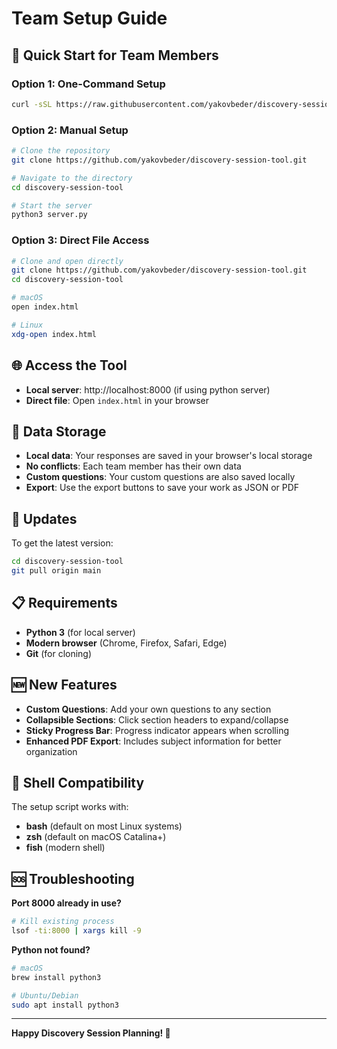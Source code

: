 # Team Setup Guide

## 🚀 Quick Start for Team Members

### Option 1: One-Command Setup

```bash
curl -sSL https://raw.githubusercontent.com/yakovbeder/discovery-session-tool/main/setup-team.sh | bash
```

### Option 2: Manual Setup

```bash
# Clone the repository
git clone https://github.com/yakovbeder/discovery-session-tool.git

# Navigate to the directory
cd discovery-session-tool

# Start the server
python3 server.py
```

### Option 3: Direct File Access
```bash
# Clone and open directly
git clone https://github.com/yakovbeder/discovery-session-tool.git
cd discovery-session-tool

# macOS
open index.html

# Linux
xdg-open index.html
```

## 🌐 Access the Tool

- **Local server**: http://localhost:8000 (if using python server)
- **Direct file**: Open `index.html` in your browser

## 💾 Data Storage

- **Local data**: Your responses are saved in your browser's local storage
- **No conflicts**: Each team member has their own data
- **Custom questions**: Your custom questions are also saved locally
- **Export**: Use the export buttons to save your work as JSON or PDF

## 🔄 Updates

To get the latest version:
```bash
cd discovery-session-tool
git pull origin main
```

## 📋 Requirements

- **Python 3** (for local server)
- **Modern browser** (Chrome, Firefox, Safari, Edge)
- **Git** (for cloning)

## 🆕 New Features

- **Custom Questions**: Add your own questions to any section
- **Collapsible Sections**: Click section headers to expand/collapse
- **Sticky Progress Bar**: Progress indicator appears when scrolling
- **Enhanced PDF Export**: Includes subject information for better organization

## 🐚 Shell Compatibility

The setup script works with:
- **bash** (default on most Linux systems)
- **zsh** (default on macOS Catalina+)
- **fish** (modern shell)

## 🆘 Troubleshooting

**Port 8000 already in use?**
```bash
# Kill existing process
lsof -ti:8000 | xargs kill -9
```

**Python not found?**
```bash
# macOS
brew install python3

# Ubuntu/Debian
sudo apt install python3
```

---

**Happy Discovery Session Planning! 🎯** 
